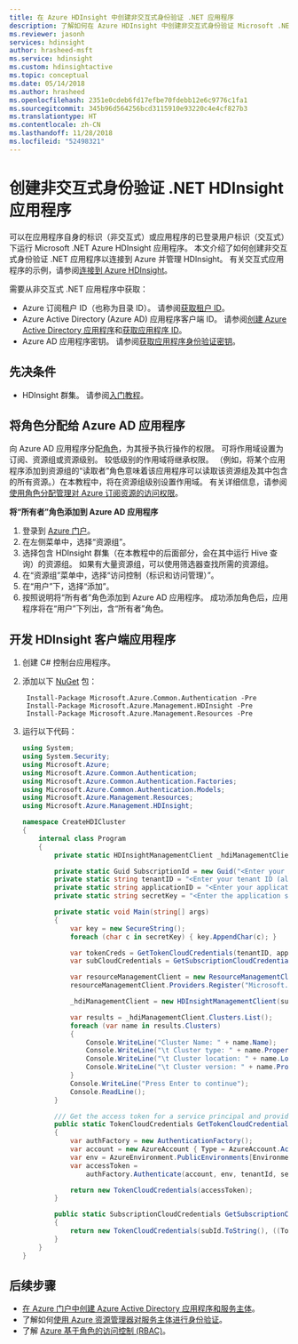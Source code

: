 ```yaml
---
title: 在 Azure HDInsight 中创建非交互式身份验证 .NET 应用程序
description: 了解如何在 Azure HDInsight 中创建非交互式身份验证 Microsoft .NET 应用程序。
ms.reviewer: jasonh
services: hdinsight
author: hrasheed-msft
ms.service: hdinsight
ms.custom: hdinsightactive
ms.topic: conceptual
ms.date: 05/14/2018
ms.author: hrasheed
ms.openlocfilehash: 2351e0cdeb6fd17efbe70fdebb12e6c9776c1fa1
ms.sourcegitcommit: 345b96d564256bcd3115910e93220c4e4cf827b3
ms.translationtype: HT
ms.contentlocale: zh-CN
ms.lasthandoff: 11/28/2018
ms.locfileid: "52498321"
---
```

# <a name="create-a-non-interactive-authentication-net-hdinsight-application"></a>创建非交互式身份验证 .NET HDInsight 应用程序
可以在应用程序自身的标识（非交互式）或应用程序的已登录用户标识（交互式）下运行 Microsoft .NET Azure HDInsight 应用程序。 本文介绍了如何创建非交互式身份验证 .NET 应用程序以连接到 Azure 并管理 HDInsight。 有关交互式应用程序的示例，请参阅[连接到 Azure HDInsight](hdinsight-administer-use-dotnet-sdk.md#connect-to-azure-hdinsight)。 

需要从非交互式 .NET 应用程序中获取：

* Azure 订阅租户 ID（也称为目录 ID）。 请参阅[获取租户 ID](../active-directory/develop/howto-create-service-principal-portal.md#get-tenant-id)。
* Azure Active Directory (Azure AD) 应用程序客户端 ID。 请参阅[创建 Azure Active Directory 应用程序](../active-directory/develop/howto-create-service-principal-portal.md#create-an-azure-active-directory-application)和[获取应用程序 ID](../active-directory/develop/howto-create-service-principal-portal.md#get-application-id-and-authentication-key)。
* Azure AD 应用程序密钥。 请参阅[获取应用程序身份验证密钥](../active-directory/develop/howto-create-service-principal-portal.md#get-application-id-and-authentication-key)。

## <a name="prerequisites"></a>先决条件
* HDInsight 群集。 请参阅[入门教程](hadoop/apache-hadoop-linux-tutorial-get-started.md#create-cluster)。

## <a name="assign-a-role-to-the-azure-ad-application"></a>将角色分配给 Azure AD 应用程序
向 Azure AD 应用程序分配[角色](../role-based-access-control/built-in-roles.md)，为其授予执行操作的权限。 可将作用域设置为订阅、资源组或资源级别。 较低级别的作用域将继承权限。 （例如，将某个应用程序添加到资源组的“读取者”角色意味着该应用程序可以读取该资源组及其中包含的所有资源。）在本教程中，将在资源组级别设置作用域。 有关详细信息，请参阅[使用角色分配管理对 Azure 订阅资源的访问权限](../role-based-access-control/role-assignments-portal.md)。

**将“所有者”角色添加到 Azure AD 应用程序**

1. 登录到 [Azure 门户](https://portal.azure.com)。
2. 在左侧菜单中，选择“资源组”。
3. 选择包含 HDInsight 群集（在本教程中的后面部分，会在其中运行 Hive 查询）的资源组。 如果有大量资源组，可以使用筛选器查找所需的资源组。
4. 在“资源组”菜单中，选择“访问控制（标识和访问管理）”。
5. 在“用户”下，选择“添加”。
6. 按照说明将“所有者”角色添加到 Azure AD 应用程序。 成功添加角色后，应用程序将在“用户”下列出，含“所有者”角色。 

## <a name="develop-an-hdinsight-client-application"></a>开发 HDInsight 客户端应用程序

1. 创建 C# 控制台应用程序。
2. 添加以下 [NuGet](https://www.nuget.org/) 包：

        Install-Package Microsoft.Azure.Common.Authentication -Pre
        Install-Package Microsoft.Azure.Management.HDInsight -Pre
        Install-Package Microsoft.Azure.Management.Resources -Pre

3. 运行以下代码：

    ```csharp
    using System;
    using System.Security;
    using Microsoft.Azure;
    using Microsoft.Azure.Common.Authentication;
    using Microsoft.Azure.Common.Authentication.Factories;
    using Microsoft.Azure.Common.Authentication.Models;
    using Microsoft.Azure.Management.Resources;
    using Microsoft.Azure.Management.HDInsight;
    
    namespace CreateHDICluster
    {
        internal class Program
        {
            private static HDInsightManagementClient _hdiManagementClient;
    
            private static Guid SubscriptionId = new Guid("<Enter your Azure subscription ID>");
            private static string tenantID = "<Enter your tenant ID (also called directory ID)>";
            private static string applicationID = "<Enter your application ID>";
            private static string secretKey = "<Enter the application secret key>";
    
            private static void Main(string[] args)
            {
                var key = new SecureString();
                foreach (char c in secretKey) { key.AppendChar(c); }
    
                var tokenCreds = GetTokenCloudCredentials(tenantID, applicationID, key);
                var subCloudCredentials = GetSubscriptionCloudCredentials(tokenCreds, SubscriptionId);
    
                var resourceManagementClient = new ResourceManagementClient(subCloudCredentials);
                resourceManagementClient.Providers.Register("Microsoft.HDInsight");
    
                _hdiManagementClient = new HDInsightManagementClient(subCloudCredentials);
    
                var results = _hdiManagementClient.Clusters.List();
                foreach (var name in results.Clusters)
                {
                    Console.WriteLine("Cluster Name: " + name.Name);
                    Console.WriteLine("\t Cluster type: " + name.Properties.ClusterDefinition.ClusterType);
                    Console.WriteLine("\t Cluster location: " + name.Location);
                    Console.WriteLine("\t Cluster version: " + name.Properties.ClusterVersion);
                }
                Console.WriteLine("Press Enter to continue");
                Console.ReadLine();
            }
    
            /// Get the access token for a service principal and provided key.          
            public static TokenCloudCredentials GetTokenCloudCredentials(string tenantId, string clientId, SecureString secretKey)
            {
                var authFactory = new AuthenticationFactory();
                var account = new AzureAccount { Type = AzureAccount.AccountType.ServicePrincipal, Id = clientId };
                var env = AzureEnvironment.PublicEnvironments[EnvironmentName.AzureCloud];
                var accessToken =
                    authFactory.Authenticate(account, env, tenantId, secretKey, ShowDialog.Never).AccessToken;
    
                return new TokenCloudCredentials(accessToken);
            }
    
            public static SubscriptionCloudCredentials GetSubscriptionCloudCredentials(SubscriptionCloudCredentials creds, Guid subId)
            {
                return new TokenCloudCredentials(subId.ToString(), ((TokenCloudCredentials)creds).Token);
            }
        }
    }
    ```


## <a name="next-steps"></a>后续步骤
* [在 Azure 门户中创建 Azure Active Directory 应用程序和服务主体](../active-directory/develop/howto-create-service-principal-portal.md)。
* 了解如何[使用 Azure 资源管理器对服务主体进行身份验证](../active-directory/develop/howto-authenticate-service-principal-powershell.md)。
* 了解 [Azure 基于角色的访问控制 (RBAC)](../role-based-access-control/role-assignments-portal.md)。
